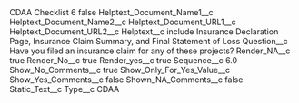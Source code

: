 <?xml version="1.0" encoding="UTF-8"?>
<CustomMetadata xmlns="http://soap.sforce.com/2006/04/metadata" xmlns:xsi="http://www.w3.org/2001/XMLSchema-instance" xmlns:xsd="http://www.w3.org/2001/XMLSchema">
    <label>CDAA Checklist 6</label>
    <protected>false</protected>
    <values>
        <field>Helptext_Document_Name1__c</field>
        <value xsi:nil="true"/>
    </values>
    <values>
        <field>Helptext_Document_Name2__c</field>
        <value xsi:nil="true"/>
    </values>
    <values>
        <field>Helptext_Document_URL1__c</field>
        <value xsi:nil="true"/>
    </values>
    <values>
        <field>Helptext_Document_URL2__c</field>
        <value xsi:nil="true"/>
    </values>
    <values>
        <field>Helptext__c</field>
        <value xsi:type="xsd:string">include Insurance Declaration  Page, Insurance Claim  Summary, and Final  Statement of Loss</value>
    </values>
    <values>
        <field>Question__c</field>
        <value xsi:type="xsd:string">Have you filed an insurance claim for any of these projects?</value>
    </values>
    <values>
        <field>Render_NA__c</field>
        <value xsi:type="xsd:boolean">true</value>
    </values>
    <values>
        <field>Render_No__c</field>
        <value xsi:type="xsd:boolean">true</value>
    </values>
    <values>
        <field>Render_yes__c</field>
        <value xsi:type="xsd:boolean">true</value>
    </values>
    <values>
        <field>Sequence__c</field>
        <value xsi:type="xsd:double">6.0</value>
    </values>
    <values>
        <field>Show_No_Comments__c</field>
        <value xsi:type="xsd:boolean">true</value>
    </values>
    <values>
        <field>Show_Only_For_Yes_Value__c</field>
        <value xsi:nil="true"/>
    </values>
    <values>
        <field>Show_Yes_Comments__c</field>
        <value xsi:type="xsd:boolean">false</value>
    </values>
    <values>
        <field>Shown_NA_Comments__c</field>
        <value xsi:type="xsd:boolean">false</value>
    </values>
    <values>
        <field>Static_Text__c</field>
        <value xsi:nil="true"/>
    </values>
    <values>
        <field>Type__c</field>
        <value xsi:type="xsd:string">CDAA</value>
    </values>
</CustomMetadata>

